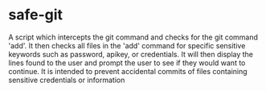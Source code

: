 # safe-git
A script which intercepts the git command and checks for the git command 'add'. It then checks all files in the 'add' command for specific sensitive keywords such as password, apikey, or credentials. It will then display the lines found to the user and prompt the user to see if they would want to continue. It is intended to prevent accidental commits of files containing sensitive credentials or information
